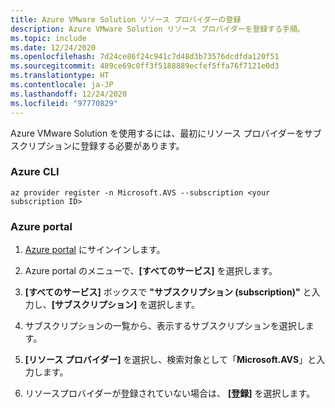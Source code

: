 ```yaml
---
title: Azure VMware Solution リソース プロバイダーの登録
description: Azure VMware Solution リソース プロバイダーを登録する手順。
ms.topic: include
ms.date: 12/24/2020
ms.openlocfilehash: 7d24ce86f24c941c7d48d3b73576dcdfda120f51
ms.sourcegitcommit: 489ce69c0ff3f5188889ecfef5ffa76f7121e0d3
ms.translationtype: HT
ms.contentlocale: ja-JP
ms.lasthandoff: 12/24/2020
ms.locfileid: "97770829"
---
```

<!-- Used in avs-deployment.md and tutorial-create-private-cloud.md -->

Azure VMware Solution を使用するには、最初にリソース プロバイダーをサブスクリプションに登録する必要があります。  

### <a name="azure-cli"></a>Azure CLI 

```azurecli-interactive
az provider register -n Microsoft.AVS --subscription <your subscription ID>
```


### <a name="azure-portal"></a>Azure portal
 
1. [Azure portal](https://portal.azure.com) にサインインします。

1. Azure portal のメニューで、**[すべてのサービス]** を選択します。

1. **[すべてのサービス]** ボックスで **"サブスクリプション (subscription)"** と入力し、**[サブスクリプション]** を選択します。

1. サブスクリプションの一覧から、表示するサブスクリプションを選択します。

1. **[リソース プロバイダー]** を選択し、検索対象として「**Microsoft.AVS**」と入力します。 
 
1. リソースプロバイダーが登録されていない場合は、 **[登録]** を選択します。